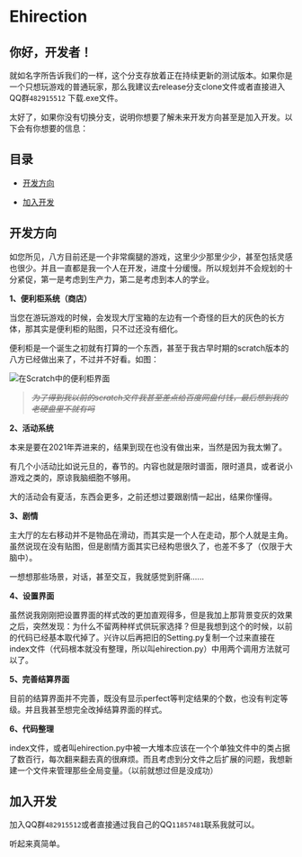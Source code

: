 # Ehirection
## 你好，开发者！
就如名字所告诉我们的一样，这个分支存放着正在持续更新的测试版本。如果你是一个只想玩游戏的普通玩家，那么我建议去release分支clone文件或者直接进入QQ群`482915512`  下载.exe文件。    

太好了，如果你没有切换分支，说明你想要了解未来开发方向甚至是加入开发。以下会有你想要的信息：

## 目录

* [开发方向](#开发方向)

* [加入开发](#加入开发)

## 开发方向

如您所见，八方目前还是一个非常瘸腿的游戏，这里少少那里少少，甚至包括灵感也很少。并且一直都是我一个人在开发，进度十分缓慢。所以规划并不会规划的十分紧促，第一是考虑到生产力，第二是考虑到本人的学业。  

**1、便利柜系统（商店）**

当您在游玩游戏的时候，会发现大厅宝箱的左边有一个奇怪的巨大的灰色的长方体，那其实是便利柜的贴图，只不过还没有细化。  

便利柜是一个诞生之初就有打算的一个东西，甚至于我古早时期的scratch版本的八方已经做出来了，不过并不好看。如图：

![在Scratch中的便利柜界面](C:\Users\hdy\Documents\PythonScripts\ehirection\README\bianLiGuiInScratch.png)

> ~~*为了得到我以前的scratch文件我甚至差点给百度网盘付钱，最后想到我的老硬盘里不就有吗*~~

**2、活动系统**

本来是要在2021年弄进来的，结果到现在也没有做出来，当然是因为我太懒了。

有几个小活动比如说元旦的，春节的。内容也就是限时谱面，限时道具，或者说小游戏之类的，原谅我脑细胞不够用。

大的活动会有夏活，东西会更多，之前还想过要跟剧情一起出，结果你懂得。

**3、剧情**

主大厅的左右移动并不是物品在滑动，而其实是一个人在走动，那个人就是主角。虽然说现在没有贴图，但是剧情方面其实已经构思很久了，也差不多了（仅限于大脑中）。

一想想那些场景，对话，甚至交互，我就感觉到肝痛......

**4、设置界面**

虽然说我刚刚把设置界面的样式改的更加直观得多，但是我加上那背景变灰的效果之后，突然发现：为什么不留两种样式供玩家选择？但是我想到这个的时候，以前的代码已经基本取代掉了。兴许以后再把旧的Setting.py复制一个过来直接在index文件（代码根本就没有整理，所以叫ehirection.py）中用两个调用方法就可以了。

**5、完善结算界面**

目前的结算界面并不完善，既没有显示perfect等判定结果的个数，也没有判定等级。并且我甚至想完全改掉结算界面的样式。

**6、代码整理**

index文件，或者叫ehirection.py中被一大堆本应该在一个个单独文件中的类占据了数百行，每次翻来翻去真的很麻烦。而且考虑到分文件之后扩展的问题，我想新建一个文件来管理那些全局变量。（以前就想过但是没成功）

## 加入开发

加入QQ群`482915512`或者直接通过我自己的QQ`11857481`联系我就可以。

听起来真简单。
